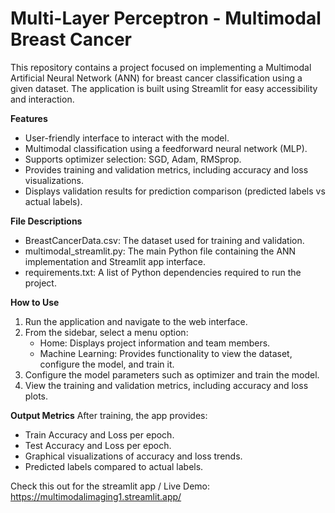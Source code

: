 # Multi-Layer Perceptron - Multimodal Breast Cancer

This repository contains a project focused on implementing a Multimodal Artificial Neural Network (ANN) for breast cancer classification using a given dataset. The application is built using Streamlit for easy accessibility and interaction.

**Features**
- User-friendly interface to interact with the model.
- Multimodal classification using a feedforward neural network (MLP).
- Supports optimizer selection: SGD, Adam, RMSprop.
- Provides training and validation metrics, including accuracy and loss visualizations.
- Displays validation results for prediction comparison (predicted labels vs actual labels).

**File Descriptions**
- BreastCancerData.csv: The dataset used for training and validation.
- multimodal_streamlit.py: The main Python file containing the ANN implementation and Streamlit app interface.
- requirements.txt: A list of Python dependencies required to run the project.

**How to Use**
1. Run the application and navigate to the web interface.
2. From the sidebar, select a menu option:
   - Home: Displays project information and team members.
   - Machine Learning: Provides functionality to view the dataset, configure the model, and train it.
3. Configure the model parameters such as optimizer and train the model.
4. View the training and validation metrics, including accuracy and loss plots.

**Output Metrics**
After training, the app provides:
- Train Accuracy and Loss per epoch.
- Test Accuracy and Loss per epoch.
- Graphical visualizations of accuracy and loss trends.
- Predicted labels compared to actual labels.

Check this out for the streamlit app / Live Demo:
https://multimodalimaging1.streamlit.app/ 
